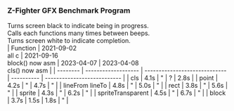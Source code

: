 ### Z-Fighter GFX Benchmark Program
Turns screen black to indicate being in progress.  
Calls each functions many times between beeps.  
Turns screen white to indicate completion.  
| Function | 2021-09-02<br>all c | 2021-09-16<br>block() now asm | 2023-04-07 | 2023-04-08<br>cls() now asm |
| -------- | ------------------- | ----------------------------- | ---------- | --------------------------- |
| cls | 4.1s | " | ? | 2.8s |
| point | 4.2s | " | 4.7s | " |
| lineFrom lineTo | 4.8s | " | 5.0s | " |
| rect | 3.8s | " | 5.6s | " |
| sprite | 4.3s | " | 6.2s | " |
| spriteTransparent | 4.5s | " | 6.7s | " |
| block | 3.7s | 1.5s | 1.8s | " |
